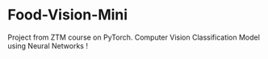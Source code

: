 # Food-Vision-Mini
Project from ZTM course on PyTorch. Computer Vision Classification Model using Neural Networks !
